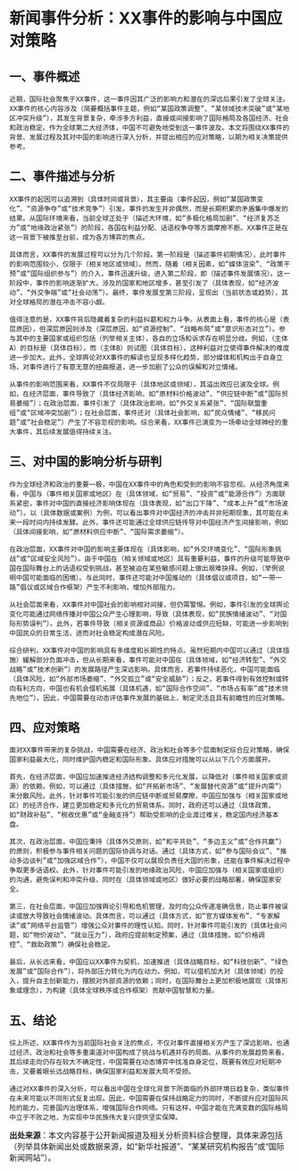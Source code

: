 # 新闻事件分析：XX事件的影响与中国应对策略

## 一、事件概述

    近期，国际社会聚焦于XX事件，这一事件因其广泛的影响力和潜在的深远后果引发了全球关注。XX事件的核心内容涉及（简要概括事件主题，例如“某国政策调整”、“某领域技术突破”或“某地区冲突升级”），其发生背景复杂，牵涉多方利益，直接或间接影响了国际格局及各国经济、社会和政治稳定。作为全球第二大经济体，中国不可避免地受到这一事件波及。本文将围绕XX事件的背景、发展过程及其对中国的影响进行深入分析，并提出相应的应对策略，以期为相关决策提供参考。

## 二、事件描述与分析

    XX事件的起因可以追溯到（具体时间或背景），其主要由（事件起因，例如“某国政策变化”、“资源争夺”或“技术竞争”）引发。事件的发生并非偶然，而是长期积累的矛盾集中爆发的结果。从国际环境来看，当前全球正处于（描述大环境，如“多极化格局加剧”、“经济复苏乏力”或“地缘政治紧张”）的阶段，各国在利益分配、话语权争夺等方面摩擦不断。XX事件正是在这一背景下被推至台前，成为各方博弈的焦点。

    具体而言，XX事件的发展过程可以分为几个阶段。第一阶段是（描述事件初期情况），此时事件的影响范围较小，仅限于（相关地区或领域）。然而，随着（相关因素，如“媒体渲染”、“政策干预”或“国际组织参与”）的介入，事件迅速升级，进入第二阶段，即（描述事件发展情况）。这一阶段中，事件的影响逐渐扩大，涉及的国家和地区增多，甚至引发了（具体表现，如“经济波动”、“外交争端”或“社会动荡”）。最终，事件发展至第三阶段，呈现出（当前状态或趋势），其对全球格局的潜在冲击不容小觑。

    值得注意的是，XX事件背后隐藏着复杂的利益纠葛和权力斗争。从表面上看，事件的核心是（表层原因），但深层原因则涉及（深层原因，如“资源控制”、“战略布局”或“意识形态对立”）。参与其中的主要国家或组织包括（列举相关主体），各自的立场和诉求存在明显分歧。例如，（主体A）的目标是（具体目标），而（主体B）则试图（具体目标），这种利益对立使得事件解决的难度进一步加大。此外，全球舆论对XX事件的解读也呈现多样化趋势，部分媒体和机构出于自身立场，对事件进行了有意无意的扭曲报道，进一步加剧了公众的误解和对立情绪。

    从事件的影响范围来看，XX事件不仅局限于（具体地区或领域），其溢出效应已波及全球。例如，在经济层面，事件导致了（具体经济影响，如“原材料价格波动”、“供应链中断”或“国际贸易萎缩”）；在政治层面，事件引发了（具体政治影响，如“外交关系紧张”、“国际联盟重组”或“区域冲突加剧”）；在社会层面，事件还对（具体社会影响，如“民众情绪”、“移民问题”或“社会稳定”）产生了不容忽视的影响。综合来看，XX事件已演变为一场牵动全球神经的重大事件，其后续发展值得持续关注。

## 三、对中国的影响分析与研判

    作为全球经济和政治的重要一极，中国在XX事件中的角色和受到的影响不容忽视。从经济角度来看，中国与（事件相关国家或地区）在（具体领域，如“贸易”、“投资”或“能源合作”）方面联系紧密，事件对中国的直接经济影响体现在（具体表现，如“出口下降”、“成本上升”或“市场波动”）。以（具体数据或案例）为例，可以看出事件对中国经济的冲击并非短期现象，其可能在未来一段时间内持续发酵。此外，事件还可能通过全球供应链传导对中国经济产生间接影响，例如（具体间接影响，如“原材料供应中断”、“国际需求萎缩”）。

    在政治层面，XX事件对中国的影响主要体现在（具体影响，如“外交环境变化”、“国际形象挑战”或“区域安全风险”）。由于中国在（相关领域或地区）具有重要利益，事件的升级可能导致中国在国际舞台上的话语权受到挑战，甚至被迫在某些敏感问题上做出艰难抉择。例如，（举例说明中国可能面临的困境）。与此同时，事件还可能对中国推动的（具体倡议或项目，如“一带一路”倡议或区域合作框架）产生不利影响，增加外部阻力。

    从社会层面来看，XX事件对中国社会的影响相对间接，但仍需警惕。例如，事件引发的全球舆论变化可能通过网络传播对中国公众产生心理影响，导致（具体表现，如“民族情绪波动”、“对国际形势误判”）。此外，若事件导致（相关资源或商品）价格波动或供应短缺，可能进一步影响到中国民众的日常生活，进而对社会稳定构成潜在风险。

    综合研判，XX事件对中国的影响具有多维度和长期性的特点。虽然短期内中国可以通过（具体措施）緩解部分负面冲击，但从长期来看，事件可能对中国在（具体领域，如“经济转型”、“外交战略”或“技术创新”）的发展路径产生深远影响。具体而言，若事件持续恶化，中国可能面临（具体风险，如“外部市场萎缩”、“外交孤立”或“安全威胁”）；反之，若事件得到有效控制或转向有利方向，中国也有机会借机拓展（具体机遇，如“国际合作空间”、“市场占有率”或“技术领先地位”）。因此，中国需要在动态评估事件发展的基础上，制定灵活且具有前瞻性的应对策略。

## 四、应对策略

    面对XX事件带来的复杂挑战，中国需要在经济、政治和社会等多个层面制定综合应对策略，确保国家利益最大化，同时维护国内稳定和国际形象。具体应对措施可以从以下几个方面展开。

    首先，在经济层面，中国应加速推进经济结构调整和多元化发展，以降低对（事件相关国家或资源）的依赖。例如，可以通过（具体措施，如“开拓新市场”、“发展替代资源”或“提升内需”）来分散风险。此外，针对事件可能引发的供应链中断或贸易摩擦，中国应加强与（相关国家或地区）的经济合作，建立更加稳定和多元化的贸易体系。同时，政府还可以通过（具体政策，如“财政补贴”、“税收优惠”或“金融支持”）帮助受影响的企业渡过难关，稳定国内经济基本盘。

    其次，在政治层面，中国应秉持（具体外交原则，如“和平共处”、“多边主义”或“合作共赢”）的原则，积极参与事件相关问题的国际协调与对话。通过（具体方式，如“参与国际会议”、“推动多边谈判”或“加强区域合作”），中国不仅可以展现负责任大国的形象，还能在事件解决过程中争取更多话语权。此外，针对事件可能引发的地缘政治风险，中国应加强与（相关国家或组织）的沟通，避免误判和冲突升级，同时在（具体领域或地区）做好必要的战略部署，确保国家安全。

    第三，在社会层面，中国应加强舆论引导和危机管理，及时向公众传递准确信息，防止事件被误读或放大导致社会情绪波动。具体而言，可以通过（具体方式，如“官方媒体发布”、“专家解读”或“网络平台监管”）增强公众对事件的理性认知。同时，针对事件可能引发的（具体社会问题，如“物价波动”、“就业压力”），政府应提前制定预案，通过（具体措施，如“价格调控”、“救助政策”）确保社会稳定。

    最后，从长远来看，中国应以XX事件为契机，加速推进（具体战略目标，如“科技创新”、“绿色发展”或“国际合作”），将外部压力转化为内在动力。例如，可以借机加大对（具体领域）的投入，提升自主创新能力，摆脱对外部资源的依赖；同时，在国际舞台上更加积极地展现（具体形象或理念），为构建（具体全球秩序或合作框架）贡献中国智慧和力量。

## 五、结论

    综上所述，XX事件作为当前国际社会关注的焦点，不仅对事件直接相关方产生了深远影响，也通过经济、政治和社会等多重渠道对中国构成了挑战与机遇并存的局面。从事件的发展趋势来看，其后续走向仍存在较大不确定性，中国需要在动态博弈中找准自身定位，既要有效应对短期冲击，又要着眼长远战略目标，确保国家利益和发展大局不受损。

    通过对XX事件的深入分析，可以看出中国在全球化背景下所面临的外部环境日趋复杂，类似事件在未来可能以不同形式反复出现。因此，中国需要在保持战略定力的同时，不断提升应对国际风险的能力，完善国内治理体系，增强国际合作网络。只有这样，中国才能在充满变数的国际格局中立于不败之地，为实现中华民族伟大复兴提供坚实保障。

**出处来源**：本文内容基于公开新闻报道及相关分析资料综合整理，具体来源包括（列举具体新闻出处或数据来源，如“新华社报道”、“某某研究机构报告”或“国际新闻网站”）。